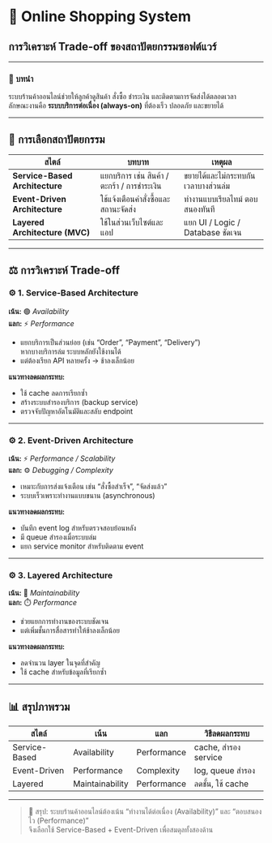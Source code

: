 # 🛒 Online Shopping System
## การวิเคราะห์ Trade-off ของสถาปัตยกรรมซอฟต์แวร์

---

### 🔹 บทนำ
ระบบร้านค้าออนไลน์ช่วยให้ลูกค้าดูสินค้า สั่งซื้อ ชำระเงิน และติดตามการจัดส่งได้ตลอดเวลา  
ลักษณะงานคือ **ระบบบริการต่อเนื่อง (always-on)** ที่ต้องเร็ว ปลอดภัย และขยายได้

---

## 🧭 การเลือกสถาปัตยกรรม

| สไตล์ | บทบาท | เหตุผล |
|--------|---------|---------|
| **Service-Based Architecture** | แยกบริการ เช่น สินค้า / ตะกร้า / การชำระเงิน | ขยายได้และไม่กระทบกันเวลาบางส่วนล่ม |
| **Event-Driven Architecture** | ใช้แจ้งเตือนคำสั่งซื้อและสถานะจัดส่ง | ทำงานแบบเรียลไทม์ ตอบสนองทันที |
| **Layered Architecture (MVC)** | ใช้ในส่วนเว็บไซต์และแอป | แยก UI / Logic / Database ชัดเจน |

---

## ⚖️ การวิเคราะห์ Trade-off

### ⚙️ 1. Service-Based Architecture  
**เน้น:** 🟢 *Availability*  
**แลก:** ⚡ *Performance*

- แยกบริการเป็นส่วนย่อย (เช่น “Order”, “Payment”, “Delivery”)  
  หากบางบริการล่ม ระบบหลักยังใช้งานได้  
- แต่ต้องเรียก API หลายครั้ง → ช้าลงเล็กน้อย

**แนวทางลดผลกระทบ:**  
- ใช้ cache ลดการเรียกซ้ำ  
- สร้างระบบสำรองบริการ (backup service)  
- ตรวจจับปัญหาอัตโนมัติและสลับ endpoint

---

### ⚙️ 2. Event-Driven Architecture  
**เน้น:** ⚡ *Performance / Scalability*  
**แลก:** ⚙️ *Debugging / Complexity*

- เหมาะกับการส่งแจ้งเตือน เช่น “สั่งซื้อสำเร็จ”, “จัดส่งแล้ว”  
- ระบบเร็วเพราะทำงานแบบขนาน (asynchronous)

**แนวทางลดผลกระทบ:**  
- บันทึก event log สำหรับตรวจสอบย้อนหลัง  
- มี queue สำรองเมื่อระบบล่ม  
- แยก service monitor สำหรับติดตาม event

---

### ⚙️ 3. Layered Architecture  
**เน้น:** 🔧 *Maintainability*  
**แลก:** ⏱️ *Performance*

- ช่วยแยกการทำงานของระบบชัดเจน  
- แต่เพิ่มชั้นการสื่อสารทำให้ช้าลงเล็กน้อย

**แนวทางลดผลกระทบ:**  
- ลดจำนวน layer ในจุดที่สำคัญ  
- ใช้ cache สำหรับข้อมูลที่เรียกซ้ำ

---

## 📊 สรุปภาพรวม

| สไตล์ | เน้น | แลก | วิธีลดผลกระทบ |
|--------|------|------|----------------|
| Service-Based | Availability | Performance | cache, สำรอง service |
| Event-Driven | Performance | Complexity | log, queue สำรอง |
| Layered | Maintainability | Performance | ลดชั้น, ใช้ cache |

---

> 💬 สรุป: ระบบร้านค้าออนไลน์ต้องเน้น “ทำงานได้ต่อเนื่อง (Availability)” และ “ตอบสนองไว (Performance)”  
> จึงเลือกใช้ Service-Based + Event-Driven เพื่อสมดุลทั้งสองด้าน
